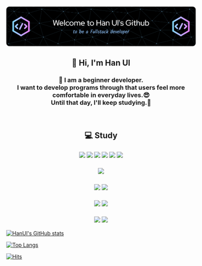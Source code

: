 <!--
**All4Comfort/All4Comfort** is a ✨ _special_ ✨ repository because its `README.md` (this file) appears on your GitHub profile.

Here are some ideas to get you started:

- 🔭 I’m currently working on ...
- 🌱 I’m currently learning ...
- 👯 I’m looking to collaborate on ...
- 🤔 I’m looking for help with ...
- 💬 Ask me about ...
- 📫 How to reach me: ...
- 😄 Pronouns: ...
- ⚡ Fun fact: ...
-->
![Header](./images/github-header-bigger.png)

<div align="center">

## 👋 Hi, I'm Han Ul 
  <h3>
    🌱 I am a beginner developer.</br>
    I want to develop programs through that users feel more comfortable in everyday lives.😎</br>
    Until that day, I'll keep studying.🐾
  </h3>
  </br>
  

  ## 💻 Study
  <div align="CENTER"></div>
    <!--<h3>Languages</h3>-->
    <h3>
    <!--HTML5 로고-->
    <img src="https://img.shields.io/badge/HTML5-E34F26?style=flat-square&logo=HTML5&logoColor=white" height=20/>
    <!--css3 로고-->
    <img src="https://img.shields.io/badge/css3-1572B6?style=flat-square&logo=css3&logoColor=white" height=20/>
    <!--자바스크립트 로고-->
    <img src="https://img.shields.io/badge/javascript-F7DF1E?style=flat-square&logo=javascript&logoColor=white" height=20/>
    <!--부트스트랩 로고-->
    <img src="https://img.shields.io/badge/bootstrap-7952B3?style=flat-square&logo=bootstrap&logoColor=white" height=20/>
    <!--리액트 로고-->
    <img src="https://img.shields.io/badge/react-61DAFB?style=flat-square&logo=react&logoColor=white" height=20/>
    <!--스프링부트 로고-->
    <img src="https://img.shields.io/badge/springboot-6DB33F?style=flat-square&logo=springboot&logoColor=white" height=20/>
    </h3>
    <h3>
    <!--자바 로고-->
    <img src="https://img.shields.io/badge/Java-007396?style=flat-square&logo=java&logoColor=white" height=20>
    </h3>
    <h3>
    <!--마리아 DB 로고-->
    <img src="https://img.shields.io/badge/mariadb-003545?style=flat-square&logo=mariadb&logoColor=white" height=20/>
    <!--마이SQL 로고-->
    <img src="https://img.shields.io/badge/mysql-4479A1?style=flat-square&logo=mysql&logoColor=white" height=20/>
    </h3>
    <!--<h3>Tool</h3>-->
    <h3>
    <!--이클립스 로고-->
    <img src="https://img.shields.io/badge/eclipseide-2C2255?style=flat-square&logo=eclipseide&logoColor=white" height=20/>
    <!--VS코드 로고-->
    <img src="https://img.shields.io/badge/visualstudiocode-007ACC?style=flat-square&logo=visualstudiocode&logoColor=white" height=20/></h3>
    <!--<h3>형상 관리</h3>-->
    <h3>
    <!--깃 로고-->
    <img src="https://img.shields.io/badge/git-F05032?style=flat-square&logo=git&logoColor=white" height=20/>
    <!--깃허브 로고-->
    <img src="https://img.shields.io/badge/github-181717?style=flat-square&logo=github&logoColor=white" height=20/></h3>
    </hr>
  </div>

[![HanUl's GitHub stats](https://github-readme-stats.vercel.app/api?username=All4Comfort&show_icons=true&include_all_commits=true&bg_color=000000&text_color=FFFFFF&title_color=85D3FF&icon_color=E484FC)](https://github.com/All4Comfort/github-readme-stats)


[![Top Langs](https://github-readme-stats.vercel.app/api/top-langs/?username=All4Comfort&layout=compact&exclude_repo=All4Comfort,desktop-tutorial&bg_color=000000&text_color=FFFFFF&title_color=85D3FF&icon_color=E484FC)](https://github.com/All4Comfort/github-readme-stats)


<!--[![Top Langs](https://github-readme-stats.vercel.app/api/top-langs/?username=All4Comfort&exclude_repo=All4Comfort,desktop-tutorial&theme=shadow_red)](https://github.com/All4Comfort/github-readme-stats)-->

<!--
[![Readme Card](https://github-readme-stats.vercel.app/api/pin/?username=All4Comfort&repo=FestivalBoard&theme=shadow_red)](https://github.com/All4Comfort/FestivalBoard)
[![Readme Card](https://github-readme-stats.vercel.app/api/pin/?username=All4Comfort&repo=LibraryManagement&theme=shadow_red)](https://github.com/All4Comfort/LibraryManagement)
-->

<!--방문자 수 배지-->
[![Hits](https://hits.seeyoufarm.com/api/count/incr/badge.svg?url=https%3A%2F%2Fgithub.com%2Fgjbae1212%2Fhit-counter&count_bg=%23040404&title_bg=%2345A4C0&icon=&icon_color=%23E7E7E7&title=hits&edge_flat=false)](https://hits.seeyoufarm.com)
</div>